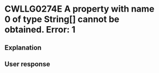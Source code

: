 # CWLLG0274E A property with name 0 of type String[] cannot be obtained. Error: 1

## Explanation

## User response